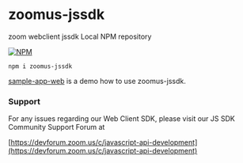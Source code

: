 # zoomus-jssdk
zoom webclient jssdk Local NPM repository

[![NPM](https://nodei.co/npm/zoomus-jssdk.png)](https://nodei.co/npm/zoomus-jssdk/)

```
npm i zoomus-jssdk
```

[sample-app-web](https://github.com/zoom/sample-app-web) is a demo how to use zoomus-jssdk.

### Support
For any issues regarding our Web Client SDK, please visit our JS SDK Community Support Forum at

[https://devforum.zoom.us/c/javascript-api-development](https://devforum.zoom.us/c/javascript-api-development)